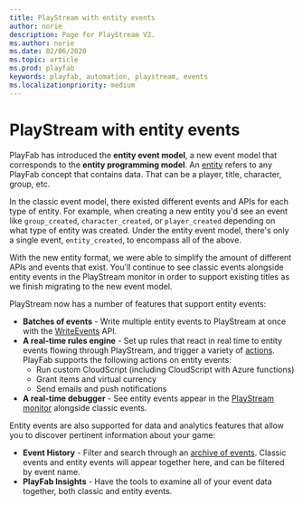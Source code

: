 ```yaml
---
title: PlayStream with entity events
author: norie
description: Page for PlayStream V2.
ms.author: norie
ms.date: 02/06/2020
ms.topic: article
ms.prod: playfab
keywords: playfab, automation, playstream, events
ms.localizationpriority: medium
---
```


# PlayStream with entity events

PlayFab has introduced the **entity event model**, a new event model that corresponds to the **entity programming model**. An [entity](https://docs.microsoft.com/gaming/playfab/features/data/entities) refers to any PlayFab concept that contains data. That can be a player, title, character, group, etc. 

In the classic event model, there existed different events and APIs for each type of entity. For example, when creating a new entity you'd see an event like `group_created`, `character_created`, or `player_created` depending on what type of entity was created. Under the entity event model, there's only a single event, `entity_created`, to encompass all of the above.    

 With the new entity format, we were able to simplify the amount of different APIs and events that exist. You'll continue to see classic events alongside entity events in the PlayStream monitor in order to support existing titles as we finish migrating to the new event model.    

PlayStream now has a number of features that support entity events:

* **Batches of events** - Write multiple entity events to PlayStream at once with the [WriteEvents](https://docs.microsoft.com/rest/api/playfab/events/playstream-events?view=playfab-rest) API.
* **A real-time rules engine** - Set up rules that react in real time to entity events flowing through PlayStream, and trigger a variety of [actions](https://docs.microsoft.com/gaming/playfab/features/automation/playstream-events/#rules-and-actions). PlayFab supports the following actions on entity events:
  - Run custom CloudScript (including CloudScript with Azure functions)
  - Grant items and virtual currency
  - Send emails and push notifications
* **A real-time debugger** - See entity events appear in the [PlayStream monitor](https://docs.microsoft.com/gaming/playfab/features/automation/playstream-events/#playstream-event-pipeline-and-monitor) alongside classic events. 

Entity events are also supported for data and analytics features that allow you to discover pertinent information about your game:
* **Event History** - Filter and search through an [archive of events](https://docs.microsoft.com/gaming/playfab/features/analytics/metrics/event-history). Classic events and entity events will appear together here, and can be filtered by event name. 
* **PlayFab Insights** - Have the tools to examine all of your event data together, both classic and entity events.
  
